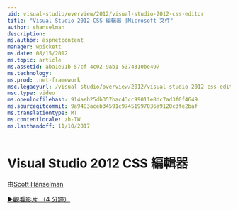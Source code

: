 ```yaml
---
uid: visual-studio/overview/2012/visual-studio-2012-css-editor
title: "Visual Studio 2012 CSS 編輯器 |Microsoft 文件"
author: shanselman
description: 
ms.author: aspnetcontent
manager: wpickett
ms.date: 08/15/2012
ms.topic: article
ms.assetid: aba1e91b-57cf-4c02-9ab1-5374310be497
ms.technology: 
ms.prod: .net-framework
msc.legacyurl: /visual-studio/overview/2012/visual-studio-2012-css-editor
msc.type: video
ms.openlocfilehash: 914aeb25db357bac43cc99011e8dc7ad3f0f4649
ms.sourcegitcommit: 9a9483aceb34591c97451997036a9120c3fe2baf
ms.translationtype: MT
ms.contentlocale: zh-TW
ms.lasthandoff: 11/10/2017
---
```

<a name="visual-studio-2012-css-editor"></a>Visual Studio 2012 CSS 編輯器
====================
由[Scott Hanselman](https://github.com/shanselman)

[&#9654;觀看影片 （4 分鐘）](https://channel9.msdn.com/Blogs/ASP-NET-Site-Videos/visual-studio-2012-css-editor)
